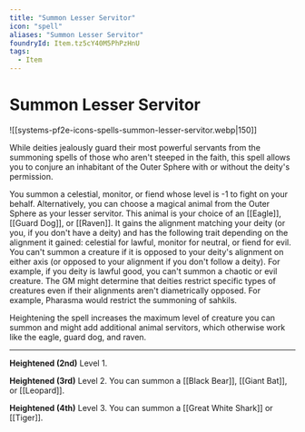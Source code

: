 ```yaml
---
title: "Summon Lesser Servitor"
icon: "spell"
aliases: "Summon Lesser Servitor"
foundryId: Item.tz5cY40M5PhPzHnU
tags:
  - Item
---
```


# Summon Lesser Servitor
![[systems-pf2e-icons-spells-summon-lesser-servitor.webp|150]]

While deities jealously guard their most powerful servants from the summoning spells of those who aren't steeped in the faith, this spell allows you to conjure an inhabitant of the Outer Sphere with or without the deity's permission.

You summon a celestial, monitor, or fiend whose level is -1 to fight on your behalf. Alternatively, you can choose a magical animal from the Outer Sphere as your lesser servitor. This animal is your choice of an [[Eagle]], [[Guard Dog]], or [[Raven]]. It gains the alignment matching your deity (or you, if you don't have a deity) and has the following trait depending on the alignment it gained: celestial for lawful, monitor for neutral, or fiend for evil. You can't summon a creature if it is opposed to your deity's alignment on either axis (or opposed to your alignment if you don't follow a deity). For example, if you deity is lawful good, you can't summon a chaotic or evil creature. The GM might determine that deities restrict specific types of creatures even if their alignments aren't diametrically opposed. For example, Pharasma would restrict the summoning of sahkils.

Heightening the spell increases the maximum level of creature you can summon and might add additional animal servitors, which otherwise work like the eagle, guard dog, and raven.

* * *

**Heightened (2nd)** Level 1.

**Heightened (3rd)** Level 2. You can summon a [[Black Bear]], [[Giant Bat]], or [[Leopard]].

**Heightened (4th)** Level 3. You can summon a [[Great White Shark]] or [[Tiger]].
